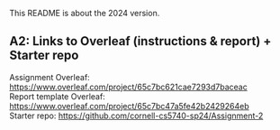 This README is about the 2024 version.

## A2: Links to Overleaf (instructions & report) + Starter repo

Assignment Overleaf: https://www.overleaf.com/project/65c7bc621cae7293d7baceac  
Report template Overleaf: https://www.overleaf.com/project/65c7bc47a5fe42b2429264eb  
Starter repo: https://github.com/cornell-cs5740-sp24/Assignment-2
